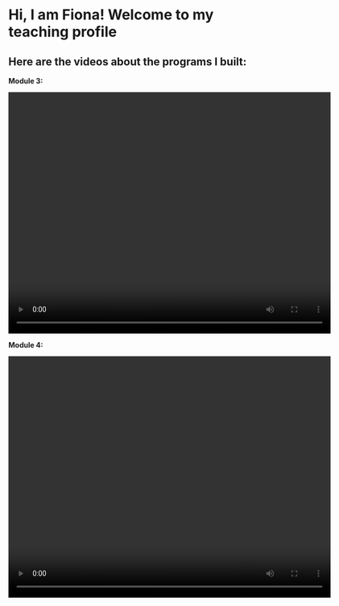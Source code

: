 # Hi, I am Fiona! Welcome to my teaching profile

## Here are the videos about the programs I built:

**Module 3:**
<div style="margin: 0; padding: 0;">
  <video width="640" height="480" controls style="margin: 0; padding: 0;">
    <source src="video1997825436_ocPkgQ0y (2).mp4" type="video/mp4">
    Your browser does not support the video tag.
  </video>
</div>

**Module 4:**
<div style="margin: 0; padding: 0;">
  <video width="640" height="480" controls style="margin: 0; padding: 0;">
    <source src="video1276810085_pMfBUarr (1).mp4" type="video/mp4">
    Your browser does not support the video tag.
  </video>
</div>
